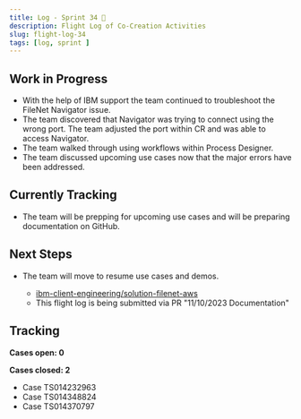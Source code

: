```yaml
---
title: Log - Sprint 34 🛫
description: Flight Log of Co-Creation Activities
slug: flight-log-34
tags: [log, sprint ]
---
```


## Work in Progress
- With the help of IBM support the team continued to troubleshoot the FileNet Navigator issue.
- The team discovered that Navigator was trying to connect using the wrong port. The team adjusted the port within CR and was able to access Navigator.  
- The team walked through using workflows within Process Designer.
- The team discussed upcoming use cases now that the major errors have been addressed.
## Currently Tracking
- The team will be prepping for upcoming use cases and will be preparing documentation on GitHub.
## Next Steps
- The team will move to resume use cases and demos.
  
    - [ibm-client-engineering/solution-filenet-aws](https://trello.com/c/3WHHYbfl/3-functionality-verification)
    - This flight log is being submitted via PR "11/10/2023 Documentation"

## Tracking
**Cases open: 0**
  
**Cases closed: 2**
  - Case TS014232963
  - Case TS014348824
  - Case TS014370797